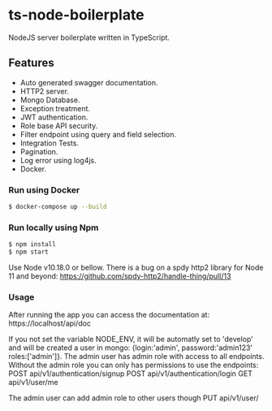 # ts-node-boilerplate
NodeJS server boilerplate written in TypeScript.

## Features
- Auto generated swagger documentation.
- HTTP2 server.
- Mongo Database.
- Exception treatment.
- JWT authentication.
- Role base API security.
- Filter endpoint using query and field selection.
- Integration Tests.
- Pagination.
- Log error using log4js.
- Docker.

### Run using Docker
```bash
$ docker-compose up --build
``` 

### Run locally using Npm
```bash
$ npm install
$ npm start
``` 
Use Node v10.18.0 or bellow. There is a bug on a spdy http2 library for Node 11 and beyond: https://github.com/spdy-http2/handle-thing/pull/13 

### Usage
After running the app you can access the documentation at: https://localhost/api/doc 

If you not set the variable NODE_ENV, it will be automatly set to 'develop' and will be created a user in mongo: {login:'admin', password:'admin123' roles:['admin']}. The admin user has admin role with access to all endpoints. Without the admin role you can only has permissions to use the endpoints: 
POST api/v1/authentication/signup
POST api/v1/authentication/login
GET api/v1/user/me

The admin user can add admin role to other users though PUT api/v1/user/
